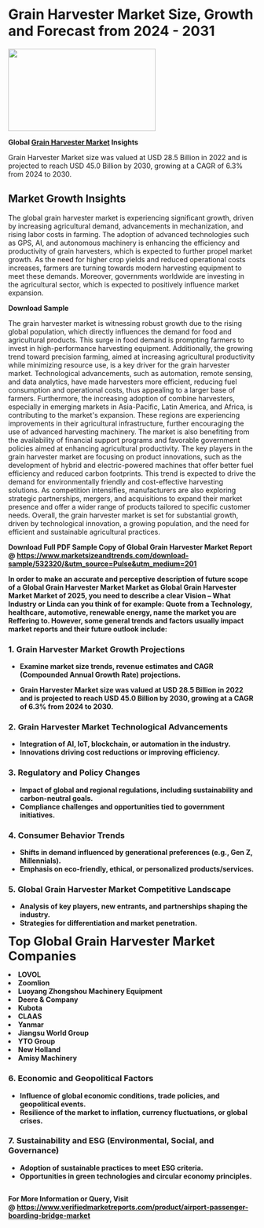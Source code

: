 <H1>Grain Harvester Market Size, Growth and Forecast from 2024 - 2031</H1><img class="aligncenter size-medium wp-image-584254" src="https://thirdeyenews.in/wp-content/uploads/2024/09/Global-Market-Research-300x168.jpeg" alt="" width="300" height="168" /><p><strong>Global&nbsp;<a href="https://www.marketsizeandtrends.com/download-sample/532320/&amp;utm_source=Pulse&amp;utm_medium=201">Grain Harvester Market</a> Insights</strong></p><p>Grain Harvester Market size was valued at USD 28.5 Billion in 2022 and is projected to reach USD 45.0 Billion by 2030, growing at a CAGR of 6.3% from 2024 to 2030.</p><p><h2>Market Growth Insights</h2> <p>The global grain harvester market is experiencing significant growth, driven by increasing agricultural demand, advancements in mechanization, and rising labor costs in farming. The adoption of advanced technologies such as GPS, AI, and autonomous machinery is enhancing the efficiency and productivity of grain harvesters, which is expected to further propel market growth. As the need for higher crop yields and reduced operational costs increases, farmers are turning towards modern harvesting equipment to meet these demands. Moreover, governments worldwide are investing in the agricultural sector, which is expected to positively influence market expansion.</p> <p><strong>Download Sample</strong></p> <p>The grain harvester market is witnessing robust growth due to the rising global population, which directly influences the demand for food and agricultural products. This surge in food demand is prompting farmers to invest in high-performance harvesting equipment. Additionally, the growing trend toward precision farming, aimed at increasing agricultural productivity while minimizing resource use, is a key driver for the grain harvester market. Technological advancements, such as automation, remote sensing, and data analytics, have made harvesters more efficient, reducing fuel consumption and operational costs, thus appealing to a larger base of farmers. Furthermore, the increasing adoption of combine harvesters, especially in emerging markets in Asia-Pacific, Latin America, and Africa, is contributing to the market's expansion. These regions are experiencing improvements in their agricultural infrastructure, further encouraging the use of advanced harvesting machinery. The market is also benefiting from the availability of financial support programs and favorable government policies aimed at enhancing agricultural productivity. The key players in the grain harvester market are focusing on product innovations, such as the development of hybrid and electric-powered machines that offer better fuel efficiency and reduced carbon footprints. This trend is expected to drive the demand for environmentally friendly and cost-effective harvesting solutions. As competition intensifies, manufacturers are also exploring strategic partnerships, mergers, and acquisitions to expand their market presence and offer a wider range of products tailored to specific customer needs. Overall, the grain harvester market is set for substantial growth, driven by technological innovation, a growing population, and the need for efficient and sustainable agricultural practices. <p><strong></p><p><span class=""><strong>Download Full PDF Sample Copy of Global Grain Harvester Market Report</strong> @ <a href="https://www.marketsizeandtrends.com/download-sample/532320/&amp;utm_source=Pulse&amp;utm_medium=201" target="_blank">https://www.marketsizeandtrends.com/download-sample/532320/&amp;utm_source=Pulse&amp;utm_medium=201</a></span></p><p>In order to make an accurate and perceptive description of future scope of a Global&nbsp;Grain Harvester Market Market as Global&nbsp;Grain Harvester Market Market of 2025, you need to describe a clear Vision &ndash; What Industry or Linda can you think of for example: Quote from a Technology, healthcare, automotive, renewable energy, name the market you are Reffering to. However, some general trends and factors usually impact market reports and their future outlook include:</p><h3>1.&nbsp;<strong>Grain Harvester Market Growth Projections</strong></h3><ul><li>Examine market size trends, revenue estimates and CAGR (Compounded Annual Growth Rate) projections.</li><li><p>Grain Harvester Market size was valued at USD 28.5 Billion in 2022 and is projected to reach USD 45.0 Billion by 2030, growing at a CAGR of 6.3% from 2024 to 2030.</p></li></ul><h3>2.&nbsp;<strong>Grain Harvester Market Technological Advancements</strong></h3><ul><li>Integration of AI, IoT, blockchain, or automation in the industry.</li><li>Innovations driving cost reductions or improving efficiency.</li></ul><h3>3.&nbsp;<strong>Regulatory and Policy Changes</strong></h3><ul><li>Impact of global and regional regulations, including sustainability and carbon-neutral goals.</li><li>Compliance challenges and opportunities tied to government initiatives.</li></ul><h3>4.&nbsp;<strong>Consumer Behavior Trends</strong></h3><ul><li>Shifts in demand influenced by generational preferences (e.g., Gen Z, Millennials).</li><li>Emphasis on eco-friendly, ethical, or personalized products/services.</li></ul><h3>5.&nbsp;<strong>Global Grain Harvester Market Competitive Landscape</strong></h3><ul><li>Analysis of key players, new entrants, and partnerships shaping the industry.</li><li>Strategies for differentiation and market penetration.</li></ul><p data-pm-slice="1 1 []"><span style="color: inherit; font-family: inherit; font-size: 25px;">Top Global Grain Harvester Market Companies</span></p><div class="" data-test-id=""><p><li>LOVOL</li><li> Zoomlion</li><li> Luoyang Zhongshou Machinery Equipment</li><li> Deere & Company</li><li> Kubota</li><li> CLAAS</li><li> Yanmar</li><li> Jiangsu World Group</li><li> YTO Group</li><li> New Holland</li><li> Amisy Machinery</li></p></div><h3>6.&nbsp;<strong>Economic and Geopolitical Factors</strong></h3><ul><li>Influence of global economic conditions, trade policies, and geopolitical events.</li><li>Resilience of the market to inflation, currency fluctuations, or global crises.</li></ul><h3>7.&nbsp;<strong>Sustainability and ESG (Environmental, Social, and Governance)</strong></h3><ul><li>Adoption of sustainable practices to meet ESG criteria.</li><li>Opportunities in green technologies and circular economy principles.</li></ul><h2><strong style="font-size: 14px;">For More Information or Query, Visit @&nbsp;</strong><a style="background-color: #ffffff; font-size: 14px;" href="https://www.marketsizeandtrends.com/report/grain-harvester-market/" target="_blank">https://www.verifiedmarketreports.com/product/airport-passenger-boarding-bridge-market</a></h2>
